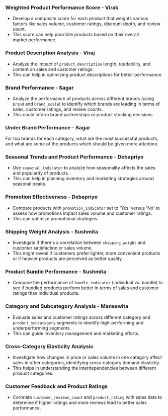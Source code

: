 ### Weighted Product Performance Score - Virak
- Develop a composite score for each product that weights various factors like sales volume, customer ratings, discount depth, and review count.
- This score can help prioritize products based on their overall market performance.


### Product Description Analysis - Viraj
- Analyze the impact of `product_description` length, readability, and content on sales and customer ratings.
- This can help in optimizing product descriptions for better performance.

### Brand Performance - Sagar
- Analyze the performance of products across different brands (using `brand` and `brand_scale`) to identify which brands are leading in terms of sales, customer ratings, and review counts.
- This could inform brand partnerships or product stocking decisions.

### Under Brand Performance - Sagar
For top brands for each category, what are the most successful products, and what are some of the products which should be given more attention.


### Seasonal Trends and Product Performance - Debapriyo
- Use `seasonal_indicator` to analyze how seasonality affects the sales and popularity of products.
- This can help in planning inventory and marketing strategies around seasonal peaks.


### Promotion Effectiveness - Debapriyo
- Compare products with `promotion_indicator` set to 'Yes' versus 'No' to assess how promotions impact sales volume and customer ratings.
- This can optimize promotional strategies.


### Shipping Weight Analysis - Sushmita
- Investigate if there's a correlation between `shipping_weight` and customer satisfaction or sales volume.
- This might reveal if customers prefer lighter, more convenient products or if heavier products are perceived as better quality.


### Product Bundle Performance - Sushmita
- Compare the performance of `bundle_indicator` (individual vs. bundle) to see if bundled products perform better in terms of sales and customer ratings than individual products.


### Category and Subcategory Analysis - Manaswita
- Evaluate sales and customer ratings across different category and `product_subcategory` segments to identify high-performing and underperforming segments.
- This can guide inventory management and marketing efforts.


### Cross-Category Elasticity Analysis
- Investigate how changes in price or sales volume in one category affect sales in other categories, identifying cross-category demand elasticity.
- This helps in understanding the interdependencies between different product categories.


### Customer Feedback and Product Ratings
- Correlate `customer_reviews_count` and `product_rating` with sales data to determine if higher ratings and more reviews lead to better sales performance.

